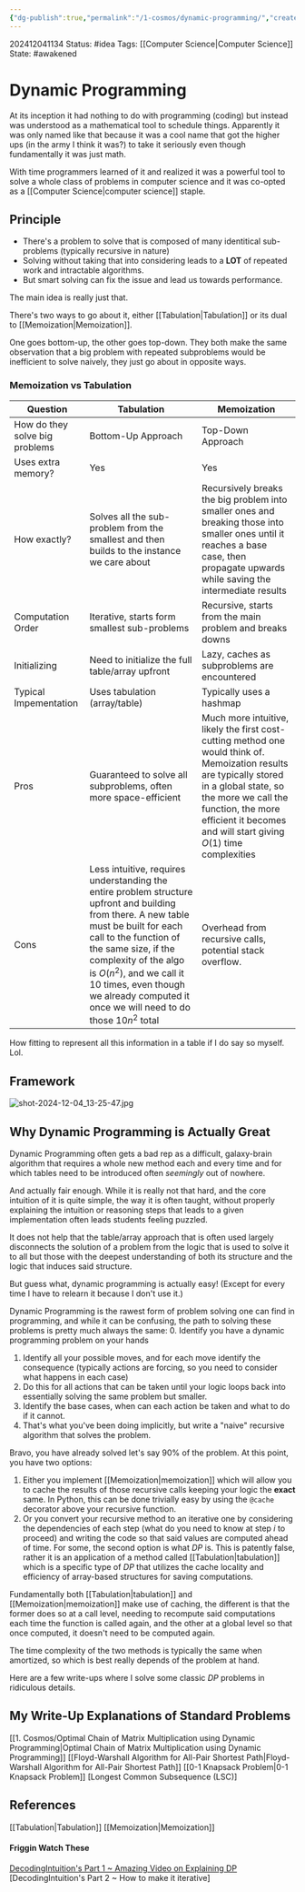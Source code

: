 ```yaml
---
{"dg-publish":true,"permalink":"/1-cosmos/dynamic-programming/","created":"2024-12-04T11:34:16.996-05:00","updated":"2024-12-05T09:32:59.843-05:00"}
---
```


202412041134
Status: #idea
Tags: [[Computer Science\|Computer Science]]
State: #awakened
# Dynamic Programming

At its inception it had nothing to do with programming (coding) but instead was understood as a mathematical tool to schedule things. Apparently it was only named like that because it was a cool name that got the higher ups (in the army I think it was?) to take it seriously even though fundamentally it was just math.

With time programmers learned of it and realized it was a powerful tool to solve a whole class of problems in computer science and it was co-opted as a [[Computer Science\|computer science]] staple.

## Principle
- There's a problem to solve that is composed of many identitical sub-problems (typically recursive in nature)
- Solving without taking that into considering leads to a **LOT** of repeated work and intractable algorithms.
- But smart solving can fix the issue and lead us towards performance.

The main idea is really just that.

There's two ways to go about it, either [[Tabulation\|Tabulation]] or its dual to [[Memoization\|Memoization]].

One goes bottom-up, the other goes top-down. They both make the same observation that a big problem with repeated subproblems would be inefficient to solve naively, they just go about in opposite ways. 


### Memoization vs Tabulation

| Question | Tabulation | Memoization |
|------------|--------------------------|--------------------
| How do they solve big problems | Bottom-Up Approach | Top-Down Approach|
|Uses extra memory? | Yes | Yes|
| How exactly? | Solves all the sub-problem from the smallest and then builds to the instance we care about | Recursively breaks the big problem into smaller ones and breaking those into smaller ones until it reaches a base case, then propagate upwards while saving the intermediate results |
| Computation Order | Iterative, starts form smallest sub-problems | Recursive, starts from the main problem and breaks downs |
| Initializing | Need to initialize the full table/array upfront | Lazy, caches as subproblems are encountered |
| Typical Impementation | Uses tabulation (array/table) | Typically uses a hashmap |
| Pros | Guaranteed to solve all subproblems, often more space-efficient | Much more intuitive, likely the first cost-cutting method one would think of. Memoization results are typically stored in a global state, so the more we call the function, the more efficient it becomes and will start giving $O(1)$ time complexities |
| Cons | Less intuitive, requires understanding the entire problem structure upfront and building from there. A new table must be built for each call to the function of the same size, if the complexity of the algo is $O(n^2)$, and we call it 10 times, even though we already computed it once we will need to do those $10n^2$ total |  Overhead from recursive calls, potential stack overflow. |

How fitting to represent all this information in a table if I do say so myself. Lol.

## Framework
![shot-2024-12-04_13-25-47.jpg](/img/user/3.%20Black%20Holes/Files/shot-2024-12-04_13-25-47.jpg)

## Why Dynamic Programming is Actually Great
Dynamic Programming often gets a bad rep as a difficult, galaxy-brain algorithm that requires a whole new method each and every time and for which tables need to be introduced often *seemingly* out of nowhere.

And actually fair enough. While it is really not that hard, and the core intuition of it is quite simple, the way it is often taught, without properly explaining the intuition or reasoning steps that leads to a given implementation often leads students feeling puzzled.

It does not help that the table/array approach that is often used largely disconnects the solution of a problem from the logic that is used to solve it to all but those with the deepest understanding of both its structure and the logic that induces said structure.

But guess what, dynamic programming is actually easy! (Except for every time I have to relearn it because I don't use it.)

Dynamic Programming is the rawest form of problem solving one can find in programming, and while it can be confusing, the path to solving these problems is pretty much always the same:
0. Identify you have a dynamic programming problem on your hands
1. Identify all your possible moves, and for each move identify the consequence (typically actions are forcing, so you need to consider what happens in each case)
2. Do this for all actions that can be taken until your logic loops back into essentially solving the same problem but smaller.
3. Identify the base cases, when can each action be taken and what to do if it cannot.
4. That's what you've been doing implicitly, but write a "naive" recursive algorithm that solves the problem. 

Bravo, you have already solved let's say 90% of the problem.
At this point, you have two options:
1. Either you implement [[Memoization\|memoization]] which will allow you to cache the results of those recursive calls keeping your logic the **exact** same. In Python, this can be done trivially easy by using the ```@cache``` decorator above your recursive function.
2. Or you convert your recursive method to an iterative one by considering the dependencies of each step (what do you need to know at step $i$ to proceed) and writing the code so that said values are computed ahead of time.
For some, the second option is what $DP$ is. This is patently false, rather it is an application of a method called [[Tabulation\|tabulation]] which is a specific type of $DP$ that utilizes the cache locality and efficiency of array-based structures for saving computations.

Fundamentally both [[Tabulation\|tabulation]] and [[Memoization\|memoization]] make use of caching, the different is that the former does so at a call level, needing to recompute said computations each time the function is called again, and the other at a global level so that once computed, it doesn't need to be computed again.

The time complexity of the two methods is typically the same when amortized, so which is best really depends of the problem at hand.

Here are a few write-ups where I solve some classic $DP$ problems in ridiculous details.
## My Write-Up Explanations of Standard Problems

[[1. Cosmos/Optimal Chain of Matrix Multiplication using Dynamic Programming\|Optimal Chain of Matrix Multiplication using Dynamic Programming]]
[[Floyd-Warshall Algorithm for All-Pair Shortest Path\|Floyd-Warshall Algorithm for All-Pair Shortest Path]]
[[0-1 Knapsack Problem\|0-1 Knapsack Problem]]
[Longest Common Subsequence (LSC)]
## References
[[Tabulation\|Tabulation]]
[[Memoization\|Memoization]]
#### Friggin Watch These
[DecodingIntuition's Part 1 ~ Amazing Video on Explaining DP](https://www.youtube.com/watch?v=gK8KmTDtX8E&t=11s)
[DecodingIntuition's Part 2 ~ How to make it iterative]

